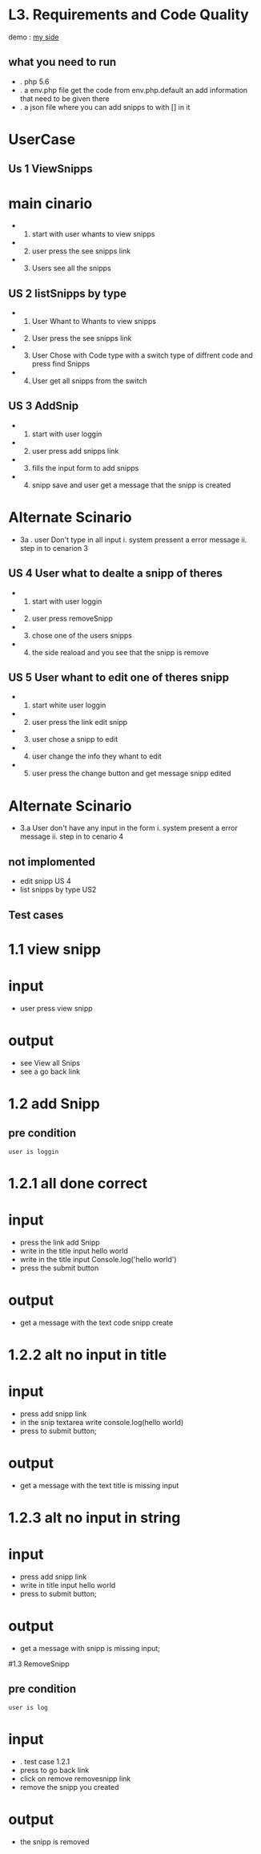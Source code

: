 # L3. Requirements and Code Quality

demo : [my side](http://ah224cy.000webhostapp.com/)

## what you need to run

* . php 5.6
* . a env.php file get the code from env.php.default an add information that need to be given there
* . a json file where you can add snipps to with [] in it

# UserCase

## Us 1 ViewSnipps

# main cinario

* 1. start with user whants to view snipps 
* 2. user press the see snipps link
* 3. Users see all the snipps

## US 2 listSnipps by type 

* 1. User Whant to Whants to view snipps
* 2. User press the see snipps link
* 3. User Chose with Code type with a switch type of diffrent code and press find Snipps
* 4. User get all snipps from the switch 
## US 3 AddSnip

* 1. start with user loggin
* 2. user press add snipps link
* 3. fills the input form to add snipps
* 4. snipp save and user get a message that the snipp is created 

# Alternate Scinario

* 3a . user Don't type in all input
        i. system pressent a error message
        ii. step in to cenarion 3
    

## US 4 User what to dealte a snipp of theres

* 1. start with user loggin
* 2. user press removeSnipp
* 3. chose one of the users snipps 
* 4. the side reaload and you see that the snipp is remove

## US 5 User whant to edit one of theres snipp

* 1. start white user loggin
* 2. user press the link edit snipp 
* 3. user chose a snipp to edit
* 4. user change the info they whant to edit
* 5. user press the change button and get message snipp edited

# Alternate Scinario

* 3.a User don't have any input in the form
    i. system present a error message
    ii. step in to cenario 4

## not implomented

* edit snipp US 4
* list snipps by type US2


## Test cases

# 1.1 view snipp

# input 

* user press view snipp 

# output

* see View all Snips
* see a go back link

# 1.2 add Snipp 

## pre condition 
    
    user is loggin

# 1.2.1 all done correct

# input

* press the link add Snipp
* write in the title input hello world
* write in the title input Console.log('hello world')
* press the submit button

# output

* get a message with the text code snipp create


# 1.2.2 alt no input in title

# input

* press add snipp link
* in the snip textarea write console.log(hello world)
* press to submit button;

# output

* get a message with the text title is missing input


# 1.2.3 alt no input in string

# input 

* press add snipp link
* write in title input hello world
* press to submit button;

# output 

* get a message with snipp is missing input;

#1.3 RemoveSnipp 

## pre condition 
    
    user is log

# input 
* . test case 1.2.1 
* press to go back link 
* click on remove removesnipp link
* remove the snipp you created

# output

* the snipp is removed
